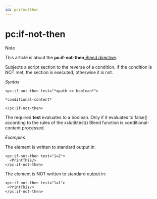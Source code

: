 ```yaml
---
id: pcifnotthen
---
```


# pc:if-not-then



> [!NOTE]
> This article is about the **pc:if-not-then**[ Blend directive](/docs/Repositories/Blend%20directives).

Subjects a script section to the reverse of a condition. If the condition is NOT met, the section is executed, otherwise it is not.

*Syntax*
 

```
<pc:if-not-then test="*xpath >> boolean*">

*conditional-content*

</pc:if-not-then>
```

The required **test** evaluates to a boolean. Only if it evaluates to false() according to the rules of the xslutil:test() Blend function is conditional-content processed.

*Examples*

The element <PrintThis/> is written to standard output in:

```language-xml
<pc:if-not-then test="1=2">
  <PrintThis/>
</pc:if-not-then>
```

The element <PrintThis/> is NOT written to standard output in:

```language-xml
<pc:if-not-then test="1=1">
 <PrintThis/>
</pc:if-not-then>
```

 